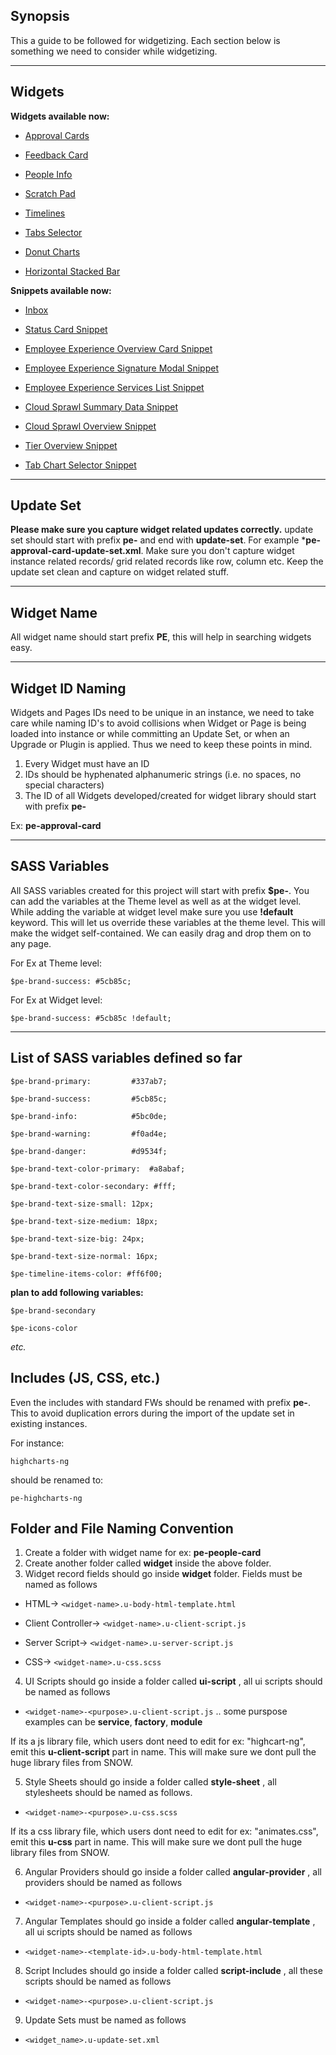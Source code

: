 ## Synopsis

This a guide to be followed for widgetizing. Each section below is something we need to consider while widgetizing.

***

## Widgets

**Widgets available now:**

* [Approval Cards](https://github.com/platform-experience/serviceportal-widget-library/tree/master/approve-card)

* [Feedback Card](https://github.com/platform-experience/serviceportal-widget-library/tree/master/pe-feedback-card)

* [People Info](https://github.com/platform-experience/serviceportal-widget-library/tree/master/people-card/pe-people-info)

* [Scratch Pad](https://github.com/platform-experience/serviceportal-widget-library/tree/master/pe-scratch-pad)

* [Timelines](https://github.com/platform-experience/serviceportal-widget-library/tree/master/timeline/)

* [Tabs Selector](https://github.com/platform-experience/serviceportal-widget-library/tree/master/tabs)

* [Donut Charts](https://github.com/platform-experience/serviceportal-widget-library/tree/master/donut-widgets)

* [Horizontal Stacked Bar](https://github.com/platform-experience/serviceportal-widget-library/tree/master/pe-horizontal-stacked-bar)

**Snippets available now:**

* [Inbox](https://github.com/platform-experience/serviceportal-widget-library/tree/master/pe-emp-exp-inbox-snippet)

* [Status Card Snippet](https://github.com/platform-experience/serviceportal-widget-library/tree/master/pe-status-card-snippet)

* [Employee Experience Overview Card Snippet](https://github.com/platform-experience/serviceportal-widget-library/tree/master/pe-emp-exp-overview-card-snippet)

* [Employee Experience Signature Modal Snippet](https://github.com/platform-experience/serviceportal-widget-library/tree/master/pe-emp-exp-signature-modal-snippet)

* [Employee Experience Services List Snippet](https://github.com/platform-experience/serviceportal-widget-library/tree/master/pe-emp-exp-services-list-snippet)

* [Cloud Sprawl Summary Data Snippet](https://github.com/platform-experience/serviceportal-widget-library/tree/master/pe-cloud-sprawl-vm-summary-snippet)

* [Cloud Sprawl Overview Snippet](https://github.com/platform-experience/serviceportal-widget-library/tree/master/pe-cloud-sprawl-overview-snippet)

* [Tier Overview Snippet](https://github.com/platform-experience/serviceportal-widget-library/tree/master/pe-cloud-sprawl-tier-overview-snippet)

* [Tab Chart Selector Snippet](https://github.com/platform-experience/serviceportal-widget-library/tree/master/tabs/pe-cloud-sprawl-tab-with-donut-chart-snippet)

***

## Update Set

**Please make sure you capture widget related updates correctly.** update set should start with prefix **pe-** and end with **update-set**. For example ***pe-approval-card-update-set.xml**. Make sure you don't capture widget instance related records/ grid related records like row, column etc. Keep the update set clean and capture on widget related stuff.

***

## Widget Name

All widget name should start prefix **PE**, this will help in searching widgets easy.

***

## Widget ID Naming

Widgets and Pages IDs need to be unique in an instance, we need to take care while naming ID's to avoid collisions when Widget or Page is being loaded into instance or while committing an Update Set, or when an Upgrade or Plugin is applied. Thus we need to keep these points in mind.

1. Every Widget must have an ID
2. IDs should be hyphenated alphanumeric strings (i.e. no spaces, no special characters)
3. The ID of all Widgets developed/created for widget library should start with prefix **pe-**

Ex: **pe-approval-card**

***

## SASS Variables

All SASS variables created for this project will start with prefix **$pe-**. You can add the variables at the Theme level as well as at the widget level.
While adding the variable at widget level make sure you use **!default** keyword. This will let us override these variables at the theme level. This will make the widget self-contained. We can easily drag and drop them on to any page.

For Ex at Theme level:

`$pe-brand-success: #5cb85c;`

For Ex at Widget level:

`$pe-brand-success: #5cb85c !default;`

***

## List of SASS variables defined so far

`$pe-brand-primary:         #337ab7;`

`$pe-brand-success:         #5cb85c;`

`$pe-brand-info:            #5bc0de;`

`$pe-brand-warning:         #f0ad4e;`

`$pe-brand-danger:          #d9534f;`

`$pe-brand-text-color-primary: 	#a8abaf;`

`$pe-brand-text-color-secondary: #fff;`

`$pe-brand-text-size-small: 12px;`

`$pe-brand-text-size-medium: 18px;`

`$pe-brand-text-size-big: 24px;`

`$pe-brand-text-size-normal: 16px;`

`$pe-timeline-items-color: #ff6f00;`


**plan to add following variables:**

`$pe-brand-secondary`

`$pe-icons-color`


*etc.*

## Includes (JS, CSS, etc.)

Even the includes with standard FWs should be renamed with prefix **pe-**. This to avoid duplication errors during the import of the update set in existing instances.

For instance:

`highcharts-ng`

should be renamed to:

`pe-highcharts-ng`


## Folder and File Naming Convention

1. Create a folder with widget name for ex: **pe-people-card**
2. Create another folder called **widget** inside the above folder.
3. Widget record fields should go inside **widget** folder. Fields must be named as follows

* HTML->               `<widget-name>.u-body-html-template.html`

* Client Controller->  `<widget-name>.u-client-script.js`

* Server Script->      `<widget-name>.u-server-script.js`

* CSS->                `<widget-name>.u-css.scss`


4. UI Scripts should go inside a folder called **ui-script** , all ui scripts should be named as follows

* `<widget-name>-<purpose>.u-client-script.js` .. some purspose examples can be **service**, **factory**, **module**

If its a js library file, which users dont need to edit for ex: "highcart-ng", emit this **u-client-script** part in name. This will make sure we dont pull the huge library files from SNOW.

5. Style Sheets should go inside a folder called **style-sheet** , all stylesheets should be named as follows.

* `<widget-name>-<purpose>.u-css.scss`

If its a css library file, which users dont need to edit for ex: "animates.css", emit this **u-css** part in name. This will make sure we dont pull the huge library files from SNOW.

6. Angular Providers should go inside a folder called **angular-provider** , all providers should be named as follows

* `<widget-name>-<purpose>.u-client-script.js`

7. Angular Templates should go inside a folder called **angular-template** , all ui scripts should be named as follows

* `<widget-name>-<template-id>.u-body-html-template.html`

8. Script Includes should go inside a folder called **script-include** , all these scripts should be named as follows

* `<widget-name>-<purpose>.u-client-script.js`

9. Update Sets must be named as follows

* `<widget_name>.u-update-set.xml`

